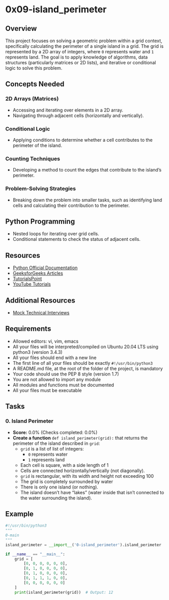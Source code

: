 # 0x09-island_perimeter

## Overview

This project focuses on solving a geometric problem within a grid context, specifically calculating the perimeter of a single island in a grid. The grid is represented by a 2D array of integers, where `0` represents water and `1` represents land. The goal is to apply knowledge of algorithms, data structures (particularly matrices or 2D lists), and iterative or conditional logic to solve this problem.

## Concepts Needed

### 2D Arrays (Matrices)
- Accessing and iterating over elements in a 2D array.
- Navigating through adjacent cells (horizontally and vertically).

### Conditional Logic
- Applying conditions to determine whether a cell contributes to the perimeter of the island.

### Counting Techniques
- Developing a method to count the edges that contribute to the island’s perimeter.

### Problem-Solving Strategies
- Breaking down the problem into smaller tasks, such as identifying land cells and calculating their contribution to the perimeter.

## Python Programming
- Nested loops for iterating over grid cells.
- Conditional statements to check the status of adjacent cells.

## Resources
- [Python Official Documentation](https://docs.python.org/3/tutorial/introduction.html#lists)
- [GeeksforGeeks Articles](https://www.geeksforgeeks.org/python-multi-dimensional-arrays/)
- [TutorialsPoint](https://www.tutorialspoint.com/python/python_lists.htm)
- [YouTube Tutorials](https://www.youtube.com/results?search_query=python+2D+arrays+and+lists)

## Additional Resources
- [Mock Technical Interviews](https://www.mockinterviews.com/)

## Requirements
- Allowed editors: vi, vim, emacs
- All your files will be interpreted/compiled on Ubuntu 20.04 LTS using python3 (version 3.4.3)
- All your files should end with a new line
- The first line of all your files should be exactly `#!/usr/bin/python3`
- A README.md file, at the root of the folder of the project, is mandatory
- Your code should use the PEP 8 style (version 1.7)
- You are not allowed to import any module
- All modules and functions must be documented
- All your files must be executable

## Tasks

### 0. Island Perimeter
- **Score:** 0.0% (Checks completed: 0.0%)
- **Create a function** `def island_perimeter(grid):` that returns the perimeter of the island described in `grid`:
  - `grid` is a list of list of integers:
    - `0` represents water
    - `1` represents land
  - Each cell is square, with a side length of 1
  - Cells are connected horizontally/vertically (not diagonally).
  - `grid` is rectangular, with its width and height not exceeding 100
  - The grid is completely surrounded by water
  - There is only one island (or nothing).
  - The island doesn’t have “lakes” (water inside that isn’t connected to the water surrounding the island).

## Example

```python
#!/usr/bin/python3
"""
0-main
"""
island_perimeter = __import__('0-island_perimeter').island_perimeter

if __name__ == "__main__":
    grid = [
        [0, 0, 0, 0, 0, 0],
        [0, 1, 0, 0, 0, 0],
        [0, 1, 0, 0, 0, 0],
        [0, 1, 1, 1, 0, 0],
        [0, 0, 0, 0, 0, 0]
    ]
    print(island_perimeter(grid))  # Output: 12
```
